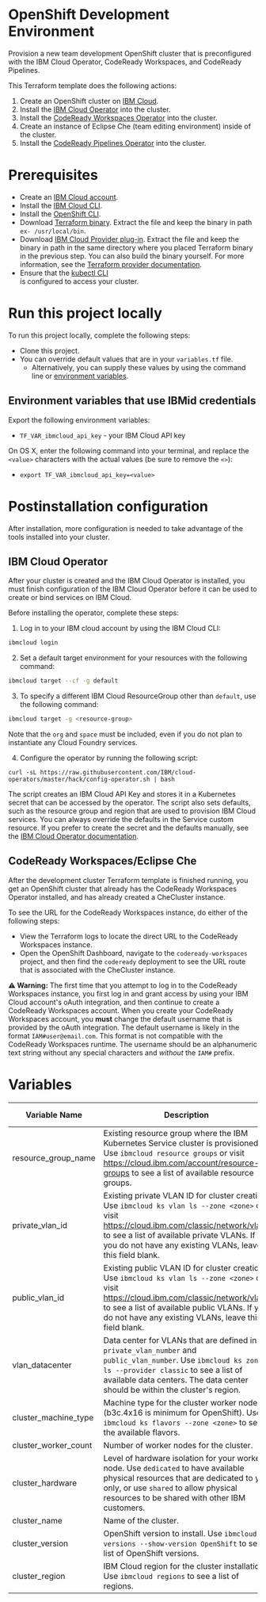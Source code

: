 # OpenShift Development Environment

Provision a new team development OpenShift cluster that is preconfigured with the IBM Cloud Operator, CodeReady Workspaces, and CodeReady Pipelines.

This Terraform template does the following actions:

1. Create an OpenShift cluster on [IBM Cloud](https://cloud.ibm.com).
2. Install the [IBM Cloud Operator](https://github.com/IBM/cloud-operators) into the cluster.
3. Install the [CodeReady Workspaces Operator](https://github.com/redhat-developer/codeready-workspaces-operator) into the cluster.
4. Create an instance of Eclipse Che (team editing environment) inside of the cluster.
5. Install the [CodeReady Pipelines Operator](https://github.com/openshift/tektoncd-pipeline) into the cluster.

# Prerequisites

- Create an [IBM Cloud account](https://cloud.ibm.com/registration).
- Install the [IBM Cloud CLI](https://cloud.ibm.com/docs/cli?topic=cloud-cli-getting-started).
- Install the [OpenShift CLI](https://cloud.ibm.com/docs/openshift?topic=openshift-openshift-cli).
- Download [Terraform binary](https://www.terraform.io/downloads.html). Extract the file and keep the binary in path `ex- /usr/local/bin`.
- Download [IBM Cloud Provider plug-in](https://github.com/IBM-Bluemix/terraform-provider-ibm/releases). Extract the file and keep the binary in path in the same directory where you placed Terraform binary in the previous step. You can also build the binary yourself. For more information, see the [Terraform provider documentation](https://github.com/IBM-Bluemix/terraform-provider-ibm/blob/master/README.md).
- Ensure that the [kubectl CLI](https://kubernetes.io/docs/tasks/tools/install-kubectl/)  
is configured to access your cluster.

# Run this project locally

To run this project locally, complete the following steps:

- Clone this project.
- You can override default values that are in your `variables.tf` file.
  - Alternatively, you can supply these values by using the command line or [environment variables](https://www.terraform.io/intro/getting-started/variables.html).
  
## Environment variables that use IBMid credentials

Export the following environment variables:

- `TF_VAR_ibmcloud_api_key` - your IBM Cloud API key

On OS X, enter the following command into your terminal, and replace the `<value>` characters with the actual values (be sure to remove the `<>`):

- `export TF_VAR_ibmcloud_api_key=<value>`

# Postinstallation configuration

After installation, more configuration is needed to take advantage of the tools installed into your cluster.  

## IBM Cloud Operator

After your cluster is created and the IBM Cloud Operator is installed, you must finish configuration of the IBM Cloud Operator before it can be used to create or bind services on IBM Cloud.

Before installing the operator, complete these steps:

1. Log in to your IBM cloud account by using the IBM Cloud CLI:

```bash
ibmcloud login
```

2. Set a default target environment for your resources with the following command:

```bash
ibmcloud target --cf -g default
```

3. To specify a different IBM Cloud ResourceGroup other than `default`, use the following command:

```bash
ibmcloud target -g <resource-group>
```

Note that the `org` and `space` must be included, even if you do not plan to instantiate any Cloud Foundry services.

4. Configure the operator by running the following script:

```
curl -sL https://raw.githubusercontent.com/IBM/cloud-operators/master/hack/config-operator.sh | bash 
```

The script creates an IBM Cloud API Key and stores it in a Kubernetes secret that can be accessed by the operator. The script also sets defaults, such as the resource group and region that are used to provision IBM Cloud services. You can always override the defaults in the Service custom resource. If you prefer to create the secret and the defaults manually, see the [IBM Cloud Operator documentation](https://github.com/IBM/cloud-operators).

## CodeReady Workspaces/Eclipse Che

After the development cluster Terraform template is finished running, you get an OpenShift cluster that already has the CodeReady Workspaces Operator installed, and has already created a CheCluster instance.

To see the URL for the CodeReady Workspaces instance, do either of the following steps:
- View the Terraform logs to locate the direct URL to the CodeReady Workspaces instance.
- Open the OpenShift Dashboard, navigate to the `codeready-workspaces` project, and then find the `codeready` deployment to see the URL route that is associated with the CheCluster instance.

**⚠️ Warning:** The first time that you attempt to log in to the CodeReady Workspaces instance, you first log in and grant access by using your IBM Cloud account's oAuth integration, and then continue to create a CodeReady Workspaces account. When you create your CodeReady Workspaces account, you **must** change the default username that is provided by the oAuth integration. The default username is likely in the format `IAM#user@email.com`. This format is not compatible with the CodeReady Workspaces runtime. The username should be an alphanumeric text string without any special characters and _without_ the `IAM#` prefix.

# Variables

|Variable Name|Description|Default Value|
|-------------|-----------|-------------|
| resource_group_name | Existing resource group where the IBM Kubernetes Service cluster is provisioned. Use `ibmcloud resource groups` or visit https://cloud.ibm.com/account/resource-groups to see a list of available resource groups. | | 
|private_vlan_id   |  Existing private VLAN ID for cluster creation. Use `ibmcloud ks vlan ls --zone <zone>` or visit https://cloud.ibm.com/classic/network/vlans to see a list of available private VLANs. If you do not have any existing VLANs, leave this field blank. |  |
| public_vlan_id   |  Existing public VLAN ID for cluster creation. Use `ibmcloud ks vlan ls --zone <zone>` or visit https://cloud.ibm.com/classic/network/vlans to see a list of available public VLANs. If you do not have any existing VLANs, leave this field blank. |  |
| vlan_datacenter   | Data center for VLANs that are defined in `private_vlan_number` and `public_vlan_number`. Use `ibmcloud ks zone ls --provider classic` to see a list of available data centers. The data center should be within the cluster's region.  |  |
|cluster_machine_type   |  Machine type for the cluster worker nodes (b3c.4x16 is minimum for OpenShift). Use `ibmcloud ks flavors --zone <zone>` to see the available flavors. | b3c.4x16 |
|cluster_worker_count   | Number of worker nodes for the cluster.  | 3 |
|cluster_hardware   | Level of hardware isolation for your worker node. Use `dedicated` to have available physical resources that are dedicated to you only, or use `shared` to allow physical resources to be shared with other IBM customers.  | shared |
|cluster_name   | Name of the cluster.  |  |
|cluster_version   | OpenShift version to install. Use `ibmcloud ks versions --show-version OpenShift` to see a list of OpenShift versions.  | 4.3_openshift |
|cluster_region   | IBM Cloud region for the cluster installation. Use `ibmcloud regions` to see a list of regions.  |  |

